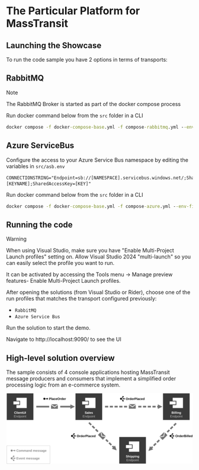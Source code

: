 # The Particular Platform for MassTransit

## Launching the Showcase

To run the code sample you have 2 options in terms of transports:

## **RabbitMQ**

> [!NOTE]
> The RabbitMQ Broker is started as part of the docker compose process

Run docker command below from the `src` folder in a CLI

```cmd
docker compose -f docker-compose-base.yml -f compose-rabbitmq.yml --env-file rabbit.env up -d
```

## **Azure ServiceBus**

Configure the access to your Azure Service Bus namespace by editing the variables in `src/asb.env`

```env
CONNECTIONSTRING="Endpoint=sb://[NAMESPACE].servicebus.windows.net/;SharedAccessKeyName=[KEYNAME];SharedAccessKey=[KEY]"
```

Run docker command below from the `src` folder in a CLI

```cmd
docker compose -f docker-compose-base.yml -f compose-azure.yml --env-file asb.env up -d
```

## Running the code

> [!WARNING]
> When using Visual Studio, make sure you have "Enable Multi-Project Launch profiles" setting on. Allow Visual Studio 2024 "multi-launch" so you can easily select the profile you want to run.
>
> It can be activated by accessing the Tools menu -> Manage preview features- Enable Multi-Project Launch profiles.

After opening the solutions (from Visual Studio or Rider), choose one of the run profiles that matches the transport configured previously:

- `RabbitMQ`
- `Azure Service Bus`

Run the solution to start the demo.

Navigate to http://localhost:9090/ to see the UI
## High-level solution overview

The sample consists of 4 console applications hosting MassTransit message producers and consumers that implement a simplified order processing logic from an e-commerce system.

![System Overview](diagram.svg "width=680")
